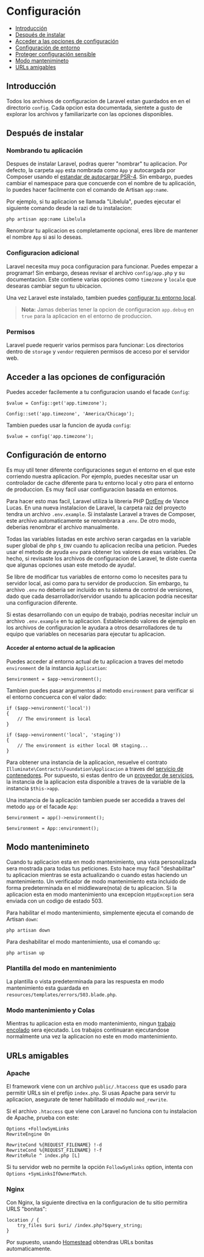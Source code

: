 # Configuración

- [Introducción](#introduction)
- [Después de instalar](#after-installation)
- [Acceder a las opciones de configuración](#accessing-configuration-values)
- [Configuración de entorno](#environment-configuration)
- [Proteger configuración sensible](#protecting-sensitive-configuration)
- [Modo mantenimineto](#maintenance-mode)
- [URLs amigables](#pretty-urls)

<a name="introduction"></a>
## Introducción

Todos los archivos de configuracion de Laravel estan guardados en en el directorio `config`. Cada opcion esta documentada, sientete a gusto de explorar los archivos y familiarizarte con las opciones disponibles.

<a name="configuration"></a>
## Después de instalar

### Nombrando tu aplicación

Despues de instalar Laravel, podras querer "nombrar" tu aplicacion. Por defecto, la carpeta `app` esta nombrada como `App` y autocargada por Composer usando el [estandar de autocargar PSR-4](http://www.php-fig.org/psr/psr-4/). Sin embargo, puedes cambiar el namespace para que concuerde con el nombre de tu aplicación, lo puedes hacer facilmente con el comando de Artisan `app:name`.

Por ejemplo, si tu aplicacion se llamada "Libelula", puedes ejecutar el siguiente comando desde la razi de tu instalacion:

	php artisan app:name Libelula

Renombrar tu aplicacion es completamente opcional, eres libre de mantener el nombre `App` si asi lo deseas.

### Configuracion adicional

Laravel necesita muy poca configuracion para funcionar. Puedes empezar a programar! Sin embargo, deseas revisar el archivo `config/app.php` y su documentacion. Este contiene varias opciones como `timezone` y `locale` que desearas cambiar segun tu ubicacion.

Una vez Laravel este instalado, tambien puedes [configurar tu entorno local](/5.0/configuration#environment-configuration).

> **Nota:** Jamas deberias tener la opcion de configuracion `app.debug` en `true` para la aplicacion en el entorno de produccion.

<a name="permissions"></a>
### Permisos

Laravel puede requerir varios permisos para funcionar: Los directorios dentro de `storage` y `vendor` requieren permisos de acceso por el servidor web.

<a name="accessing-configuration-values"></a>
## Acceder a las opciones de configuración

Puedes acceder facilemente a tu configuracion usando el facade `Config`:

	$value = Config::get('app.timezone');

	Config::set('app.timezone', 'America/Chicago');

Tambien puedes usar la funcion de ayuda `config`:

	$value = config('app.timezone');

<a name="environment-configuration"></a>
## Configuración de entorno

Es muy util tener diferente configuraciones segun el entorno en el que este corriendo nuestra aplicacion. Por ejemplo, puedes necesitar usar un controlador de cache diferente para tu entorno local y otro para el entorno de produccion. Es muy facil usar configuracion basada en entornos.

Para hacer esto mas facil, Laravel utiliza la libreria PHP [DotEnv](https://github.com/vlucas/phpdotenv) de Vance Lucas. En una nueva instalacion de Laravel, la carpeta raiz del proyecto tendra un archivo `.env.example`. Si instalaste Laravel a traves de Composer, este archivo automaticamente se renombrara a `.env`. De otro modo, deberias renombrar el archivo manualmente.

Todas las variables listadas en este archivo seran cargadas en la variable super global de php `$_ENV` cuando tu aplicacion reciba una peticion. Puedes usar el metodo de ayuda `env` para obtener los valores de esas variables. De hecho, si revisaste los archivos de configuracion de Laravel, te diste cuenta que algunas opciones usan este metodo de ayuda!.

Se libre de modificar tus variables de entorno como lo necesites para tu servidor local, asi como para tu servidor de produccion. Sin embargo, tu archivo `.env` no deberia ser incluido en tu sistema de control de versiones, dado que cada desarrollador/servidor usando tu aplicacion podria necesitar una configuracion diferente.

Si estas desarrollando con un equipo de trabajo, podrias necesitar incluir un archivo `.env.example` en tu aplicacion. Estableciendo valores de ejemplo en los archivos de configuracion le ayudara a otros desarrolladores de tu equipo que variables on necesarias para ejecutar tu aplicacion.

#### Acceder al entorno actual de la aplicacion

Puedes acceder al entorno actual de tu aplicacion a traves del metodo `environment` de la instancia `Application`:

	$environment = $app->environment();

Tambien puedes pasar argumentos al metodo `environment` para verificar si el entorno concuerca con el valor dado:

	if ($app->environment('local'))
	{
		// The environment is local
	}

	if ($app->environment('local', 'staging'))
	{
		// The environment is either local OR staging...
	}

Para obtener una instancia de la aplicacion, resuelve el contrato `Illuminate\Contracts\Foundation\Applicacion` a traves del [servicio de contenedores](/5.0/container). Por supuesto, si estas dentro de un [proveedor de servicios](/5.0/providres), la instancia de la aplicacion esta disponible a traves de la variable de la instancia `$this->app`.

Una instancia de la aplicación tambien puede ser accedida a traves del metodo `app` or el facade `App`:

	$environment = app()->environment();

	$environment = App::environment();

<a name="maintenance-mode"></a>
## Modo mantenimineto

Cuando tu aplicacion esta en modo mantenimiento, una vista personalizada sera mostrada para todas tus peticiones. Esto hace muy facil "deshabilitar" tu aplicacion mientras se esta actualizando o cuando estas haciendo un mantenimiento. Un verificador de modo mantenimiento esta incluido de forma predeterminada en el middleware(nota) de tu aplicacion. Si la aplicacion esta en modo mantenimiento una excepcion `HtppException` sera enviada con un codigo de estado 503.

Para habilitar el modo mantenimiento, simplemente ejecuta el comando de Artisan `down`:

	php artisan down

Para deshabilitar el modo mantenimiento, usa el comando `up`:

	php artisan up

### Plantilla del modo en mantenimiento

La plantilla o vista predeterminada para las respuesta en modo mantenimiento esta guardada en `resources/templates/errors/503.blade.php`.

### Modo mantenimiento y Colas

Mientras tu aplicacion esta en modo mantenimiento, ningun [trabajo encolado](/5.0/queues) sera ejecutado. Los trabajos continuaran ejecutandose normalmente una vez la aplicacion no este en modo mantenimiento.

<a name="pretty-urls"></a>
## URLs amigables

### Apache

El framework viene con un archivo `public/.htaccess` que es usado para permitir URLs sin el prefijo `index.php`. Si usas Apache para servir tu aplicacion, asegurate de tener habilitado el modulo `mod_rewrite`.

Si el archivo `.htaccess` que viene con Laravel no funciona con tu instalacion de Apache, prueba con este:

	Options +FollowSymLinks
	RewriteEngine On

	RewriteCond %{REQUEST_FILENAME} !-d
	RewriteCond %{REQUEST_FILENAME} !-f
	RewriteRule ^ index.php [L]

Si tu servidor web no permite la opción `FollowSymlinks` option, intenta con `Options +SymLinksIfOwnerMatch`.

### Nginx

Con Nginx, la siguiente directiva en la configuracion de tu sitio permitira URLS "bonitas":

    location / {
        try_files $uri $uri/ /index.php?$query_string;
    }

Por supuesto, usando [Homestead](/5.0/homestead) obtendras URLs bonitas automaticamente.
